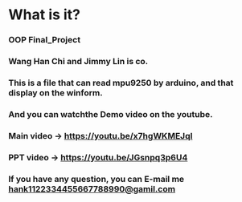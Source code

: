 # What is it?
### OOP Final_Project 
### Wang Han Chi and Jimmy Lin is co.
### This is a file that can read mpu9250 by arduino, and that display on the winform.
### And you can watchthe Demo video on the youtube.
### Main video -> https://youtu.be/x7hgWKMEJqI
### PPT video  -> https://youtu.be/JGsnpq3p6U4
### If you have any question, you can E-mail me hank1122334455667788990@gamil.com 
